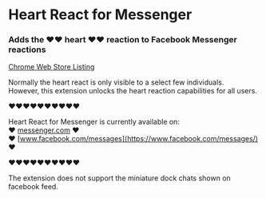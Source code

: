 # Heart React for Messenger
### Adds the ❤❤ heart ❤❤ reaction to Facebook Messenger reactions

[Chrome Web Store Listing](https://chrome.google.com/webstore/detail/ohhhckeljnecaiamhlahbpdccchbofgl/publish-accepted?authuser=1&hl=en)

Normally the heart react is only visible to a select few individuals.  
However, this extension unlocks the heart reaction capabilities for all users.  

❤❤❤❤❤❤❤❤❤❤

Heart React for Messenger is currently available on:  
❤ [messenger.com](https://messenger.com) ❤  
❤ [www.facebook.com/messages](https://www.facebook.com/messages/) ❤  

❤❤❤❤❤❤❤❤❤❤

The extension does not support the miniature dock chats shown on facebook feed.
